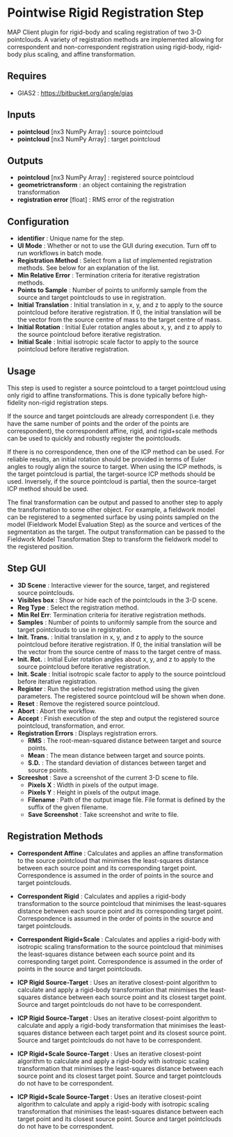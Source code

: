 Pointwise Rigid Registration Step
=================================
MAP Client plugin for rigid-body and scaling registration of two 3-D
pointclouds. A variety of registration methods are implemented allowing 
for correspondent and non-correspondent registration using rigid-body,
rigid-body plus scaling, and affine transformation.

Requires
--------
- GIAS2 : https://bitbucket.org/jangle/gias

Inputs
------
- **pointcloud** [nx3 NumPy Array] : source pointcloud
- **pointcloud** [nx3 NumPy Array] : target pointcloud

Outputs
-------
- **pointcloud** [nx3 NumPy Array] : registered source pointcloud
- **geometrictransform** : an object containing the registration transformation
- **registration error** [float] : RMS error of the registration

Configuration
-------------
- **identifier** : Unique name for the step.
- **UI Mode** : Whether or not to use the GUI during execution. Turn off to run workflows in batch mode.
- **Registration Method** : Select from a list of implemented registration methods. See below for an explanation of the list.
- **Min Relative Error** : Termination criteria for iterative registration methods.
- **Points to Sample** : Number of points to uniformly sample from the source and target pointclouds to use in registration.
- **Initial Translation** : Initial translation in x, y, and z to apply to the source pointcloud before iterative registration. If 0, the initial translation will be the vector from the source centre of mass to the target centre of mass.
- **Initial Rotation** : Initial Euler rotation angles about x, y, and z to apply to the source pointcloud before iterative registration.
- **Initial Scale** : Initial isotropic scale factor to apply to the source pointcloud before iterative registration.

Usage
-----
This step is used to register a source pointcloud to a target pointcloud using only rigid to affine transformations. This is done typically before high-fidelity non-rigid registration steps. 

If the source and target pointclouds are already correspondent (i.e. they have the same number of points and the order of the points are correspondent), the correspondent affine, rigid, and rigid+scale methods can be used to quickly and robustly register the pointclouds.

If there is no correspondence, then one of the ICP method can be used. For reliable results, an initial rotation should be provided in terms of Euler angles to rougly align the source to target. When using the ICP methods, is the target pointcloud is partial, the target-source ICP methods should be used. Inversely, if the source pointcloud is partial, then the source-target ICP method should be used.

The final transformation can be output and passed to another step to apply the transformation to some other object. For example, a fieldwork model can be registered to a segmented surface by using points sampled on the model (Fieldwork Model Evaluation Step) as the source and vertices of the segmentation as the target. The output transformation can be passed to the Fieldwork Model Transformation Step to transform the fieldwork model to the registered position.

Step GUI
--------
- **3D Scene** : Interactive viewer for the source, target, and registered source pointclouds.
- **Visibles box** : Show or hide each of the pointclouds in the 3-D scene.
- **Reg Type** : Select the registration method.
- **Min Rel Err**: Termination criteria for iterative registration methods.
- **Samples** : Number of points to uniformly sample from the source and target pointclouds to use in registration.
- **Init. Trans.** : Initial translation in x, y, and z to apply to the source pointcloud before iterative registration. If 0, the initial translation will be the vector from the source centre of mass to the target centre of mass.
- **Init. Rot.** : Initial Euler rotation angles about x, y, and z to apply to the source pointcloud before iterative registration.
- **Init. Scale** : Initial isotropic scale factor to apply to the source pointcloud before iterative registration.
- **Register** : Run the selected registration method using the given parameters. The registered source pointcloud will be shown when done.
- **Reset** : Remove the registered source pointcloud.
- **Abort** : Abort the workflow.
- **Accept** : Finish execution of the step and output the registered source pointcloud, transformation, and error.
- **Registration Errors** : Displays registration errors.
	- **RMS** : The root-mean-squared distance between target and source points.
	- **Mean** : The mean distance between target and source points.
	- **S.D.** : The standard deviation of distances between target and source points.
- **Screeshot** : Save a screenshot of the current 3-D scene to file.
	- **Pixels X** : Width in pixels of the output image.
	- **Pixels Y** : Height in pixels of the output image.
	- **Filename** : Path of the output image file. File format is defined by the suffix of the given filename.
	- **Save Screenshot** : Take screenshot and write to file.
    
Registration Methods
--------------------
- **Correspondent Affine** : Calculates and applies an affine transformation to the source pointcloud that minimises the least-squares distance between each source point and its corresponding target point. Correspondence is assumed in the order of points in the source and target pointclouds.

- **Correspondent Rigid** : Calculates and applies a rigid-body transformation to the source pointcloud that minimises the least-squares distance between each source point and its corresponding target point. Correspondence is assumed in the order of points in the source and target pointclouds.

- **Correspondent Rigid+Scale** : Calculates and applies a rigid-body with isotropic scaling transformation to the source pointcloud that minimises the least-squares distance between each source point and its corresponding target point. Correspondence is assumed in the order of points in the source and target pointclouds.

- **ICP Rigid Source-Target** : Uses an iterative closest-point algorithm to calculate and apply a rigid-body transformation that minimises the least-squares distance between each source point and its closest target point. Source and target pointclouds do not have to be correspondent.

- **ICP Rigid Source-Target** : Uses an iterative closest-point algorithm to calculate and apply a rigid-body transformation that minimises the least-squares distance between each target point and its closest source point. Source and target pointclouds do not have to be correspondent.

- **ICP Rigid+Scale Source-Target** : Uses an iterative closest-point algorithm to calculate and apply a rigid-body with isotropic scaling transformation that minimises the least-squares distance between each source point and its closest target point. Source and target pointclouds do not have to be correspondent.

- **ICP Rigid+Scale Source-Target** : Uses an iterative closest-point algorithm to calculate and apply a rigid-body with isotropic scaling transformation that minimises the least-squares distance between each target point and its closest source point. Source and target pointclouds do not have to be correspondent.
